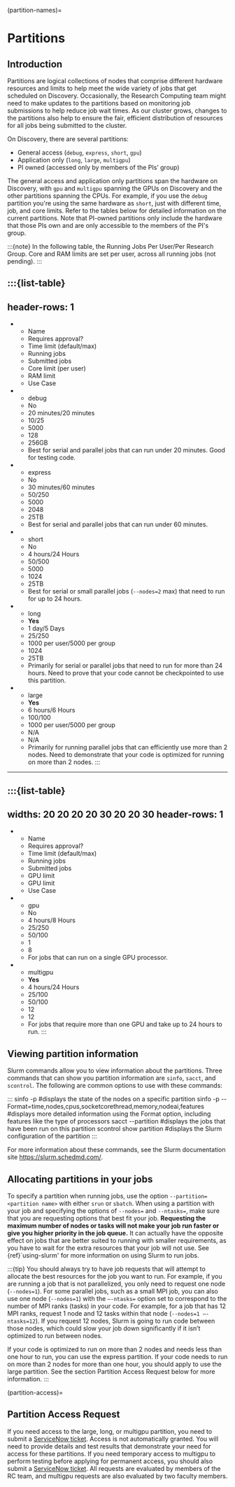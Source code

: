 (partition-names)=

# Partitions

<!--{sub}`today`-->

## Introduction

Partitions are logical collections of nodes that comprise different hardware resources and limits to
help meet the wide variety of jobs that get scheduled on Discovery. Occasionally, the Research Computing
team might need to make updates to the partitions based on monitoring job submissions to help reduce job
wait times. As our cluster grows, changes to the partitions also help to ensure the fair, efficient
distribution of resources for all jobs being submitted to the cluster.

On Discovery, there are several partitions:

- General access (`debug`, `express`, `short`, `gpu`)
- Application only (`long`, `large`, `multigpu`)
- PI owned (accessed only by members of the PIs’ group)

The general access and application only partitions span the hardware on Discovery, with `gpu` and `multigpu` spanning the GPUs on Discovery and the other partitions spanning the CPUs.
For example, if you use the `debug` partition you're using the same hardware as `short`, just with different time, job, and core limits. Refer to the tables below for
detailed information on the current partitions. Note that PI-owned partitions only include the hardware that those PIs own and are only accessible to the members of the PI's group.

:::{note}
In the following table, the Running Jobs Per User/Per Research Group. Core and RAM limits are set per user, across all running jobs (not pending).
:::

:::{list-table}
---
header-rows: 1
---
* - Name
  - Requires approval?
  - Time limit (default/max)
  - Running jobs
  - Submitted jobs
  - Core limit (per user)
  - RAM limit
  - Use Case
* - debug
  - No
  - 20 minutes/20 minutes
  - 10/25
  - 5000
  - 128
  - 256GB
  - Best for serial and parallel jobs that can run under 20 minutes. Good for testing code.
* - express
  - No
  - 30 minutes/60 minutes
  - 50/250
  - 5000
  - 2048
  - 25TB
  - Best for serial and parallel jobs that can run under 60 minutes.
* - short
  - No
  - 4 hours/24 Hours
  - 50/500
  - 5000
  - 1024
  - 25TB
  - Best for serial or small parallel jobs (``--nodes=2`` max) that need to run for up to 24 hours.
* - long
  - **Yes**
  - 1 day/5 Days
  - 25/250
  - 1000 per user/5000 per group
  - 1024
  - 25TB
  - Primarily for serial or parallel jobs that need to run for more than 24 hours. Need to prove that your code cannot be checkpointed to use this partition.
* - large
  - **Yes**
  - 6 hours/6 Hours
  - 100/100
  - 1000 per user/5000 per group
  - N/A
  - N/A
  - Primarily for running parallel jobs that can efficiently use more than 2 nodes. Need to demonstrate that your code is optimized for running on more than 2 nodes.
:::

---

:::{list-table}
---
widths: 20 20 20 20 30 20 20 30
header-rows: 1
---
* - Name
  - Requires approval?
  - Time limit (default/max)
  - Running jobs
  - Submitted jobs
  - GPU limit
  - GPU limit
  - Use Case
* - gpu
  - No
  - 4 hours/8 Hours
  - 25/250
  - 50/100
  - 1
  - 8
  - For jobs that can run on a single GPU processor.
* - multigpu
  - **Yes**
  - 4 hours/24 Hours
  - 25/100
  - 50/100
  - 12
  - 12
  - For jobs that require more than one GPU and take up to 24 hours to run.
:::

## Viewing partition information

Slurm commands allow you to view information about the partitions. Three commands that can show you partition information are `sinfo`, `sacct`, and `scontrol`. The following are common options to use with these commands:

:::
sinfo -p <partition name> #displays the state of the nodes on a specific partition
sinfo -p <partition name> --Format=time,nodes,cpus,socketcorethread,memory,nodeai,features #displays more detailed information using the Format option, including features like the type of processors
sacct --partition <partition name> #displays the jobs that have been run on this partition
scontrol show partition <partition name> #displays the Slurm configuration of the partition
:::

For more information about these commands, see the Slurm documentation site <https://slurm.schedmd.com/>.

## Allocating partitions in your jobs

To specify a partition when running jobs, use the option `--partition=<partition name>` with either `srun` or `sbatch`. When using a partition with your job and
specifying the options of `--nodes=` and `--ntasks=`, make sure that you are requesting options that best fit your job. **Requesting the maximum number of nodes or tasks will not make your job run faster or give you higher priority in the job queue.** It can actually have
the opposite effect on jobs that are better suited to running with smaller requirements, as you have to wait for the extra resources that your job will not use. See {ref}`using-slurm' for more information on using Slurm to run jobs.

:::{tip}
You should always try to have job requests that will attempt to allocate the best resources for the job you want to run. For example, if you are running a job that is not parallelized, you only need to request one node (`--nodes=1`). For some parallel jobs, such as a small MPI job, you can also use one node (`--nodes=1`) with the `–-ntasks=` option set to correspond to the number of MPI ranks (tasks) in your code. For example, for a job that has 12 MPI ranks, request 1 node and 12 tasks within that node (`--nodes=1 –-ntasks=12`). If you request 12 nodes, Slurm is going to run code between those nodes, which could slow your job down significantly if it isn’t optimized to run between nodes.

If your code is optimized to run on more than 2 nodes and needs less than one hour to run, you can use the express partition. If your code needs to run on more than 2 nodes for more than one hour, you should apply to use the large partition. See the section Partition Access Request below for more information.
:::

(partition-access)=

## Partition Access Request

If you need access to the large, long, or multigpu partition, you need to submit a [ServiceNow ticket](https://service.northeastern.edu/tech?id=sc_cat_item&sys_id=0c34d402db0b0010a37cd206ca9619b7).
Access is not automatically granted. You will need to provide details and test results that demonstrate your need for access for these partitions.
If you need temporary access to multigpu to perform testing before applying for permanent access,
you should also submit a [ServiceNow ticket](https://service.northeastern.edu/tech?id=sc_cat_item&sys_id=0c34d402db0b0010a37cd206ca9619b7). All requests are evaluated by members of the RC team,
and multigpu requests are also evaluated by two faculty members.
